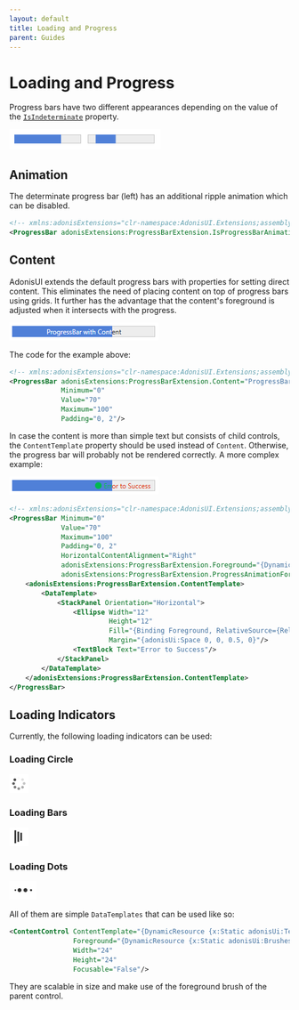 ```yaml
---
layout: default
title: Loading and Progress
parent: Guides
---
```


# Loading and Progress

Progress bars have two different appearances depending on the value of the [`IsIndeterminate`](https://docs.microsoft.com/en-us/dotnet/api/system.windows.controls.progressbar.isindeterminate) property.

![Determinate and indeterminate progress bars](../../img/adonis-demo-progressbar-light.gif)

## Animation

The determinate progress bar (left) has an additional ripple animation which can be disabled.

```xml
<!-- xmlns:adonisExtensions="clr-namespace:AdonisUI.Extensions;assembly=AdonisUI" -->
<ProgressBar adonisExtensions:ProgressBarExtension.IsProgressBarAnimationEnabled="False"/>
```

## Content

AdonisUI extends the default progress bars with properties for setting direct content. This eliminates the need of placing content on top of progress bars using grids. It further has the advantage that the content's foreground is adjusted when it intersects with the progress.

![Progress bar with content](../../img/adonis-demo-progressbar-content-light.png)

The code for the example above:

```xml
<!-- xmlns:adonisExtensions="clr-namespace:AdonisUI.Extensions;assembly=AdonisUI" -->
<ProgressBar adonisExtensions:ProgressBarExtension.Content="ProgressBar with Content"
             Minimum="0"
             Value="70"
             Maximum="100"
             Padding="0, 2"/>
```

In case the content is more than simple text but consists of child controls, the `ContentTemplate` property should be used instead of `Content`. Otherwise, the progress bar will probably not be rendered correctly.
A more complex example:

![Progress bar with content template](../../img/adonis-demo-progressbar-contenttemplate-light.png)

```xml
<!-- xmlns:adonisExtensions="clr-namespace:AdonisUI.Extensions;assembly=AdonisUI" -->
<ProgressBar Minimum="0"
             Value="70"
             Maximum="100"
             Padding="0, 2"
             HorizontalContentAlignment="Right"
             adonisExtensions:ProgressBarExtension.Foreground="{DynamicResource {x:Static adonisUi:Brushes.ErrorBrush}}"
             adonisExtensions:ProgressBarExtension.ProgressAnimationForeground="{DynamicResource {x:Static adonisUi:Brushes.SuccessBrush}}">
    <adonisExtensions:ProgressBarExtension.ContentTemplate>
        <DataTemplate>
            <StackPanel Orientation="Horizontal">
                <Ellipse Width="12"
                         Height="12"
                         Fill="{Binding Foreground, RelativeSource={RelativeSource FindAncestor, AncestorType=Control}}"
                         Margin="{adonisUi:Space 0, 0, 0.5, 0}"/>
                <TextBlock Text="Error to Success"/>
            </StackPanel>
        </DataTemplate>
    </adonisExtensions:ProgressBarExtension.ContentTemplate>
</ProgressBar>
```

## Loading Indicators

Currently, the following loading indicators can be used:

### Loading Circle

![Loading Circle](../../img/adonis-demo-loadingcircle-light.gif)

### Loading Bars

![Loading Bars](../../img/adonis-demo-loadingbars-light.gif)

### Loading Dots

![Loading Dots](../../img/adonis-demo-loadingdots-light.gif)

All of them are simple `DataTemplates` that can be used like so:

```xml
<ContentControl ContentTemplate="{DynamicResource {x:Static adonisUi:Templates.LoadingCircle}}"
                Foreground="{DynamicResource {x:Static adonisUi:Brushes.ForegroundBrush}}"
                Width="24"
                Height="24"
                Focusable="False"/>
```

They are scalable in size and make use of the foreground brush of the parent control.
